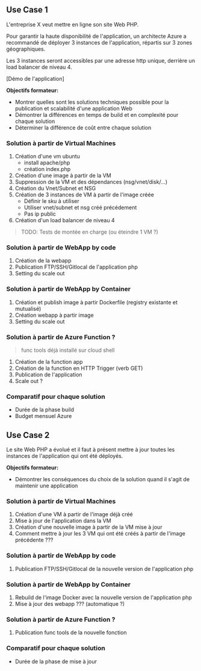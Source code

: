 ## Use Case 1

L'entreprise X veut mettre en ligne son site Web PHP.

Pour garantir la haute disponibilité de l'application, un architecte Azure a recommandé de déployer 3 instances de l'application, 
répartis sur 3 zones géographiques.

Les 3 instances seront accessibles par une adresse http unique, derrière un load balancer de niveau 4.

[Démo de l'application]

**Objectifs formateur:**
- Montrer quelles sont les solutions techniques possible pour la publication et scalabilité d'une application Web
- Démontrer la différences en temps de build et en complexité pour chaque solution
- Déterminer la différence de coût entre chaque solution

### Solution à partir de Virtual Machines

1. Création d'une vm ubuntu
	- install apache/php
	- création index.php
2. Création d'une image à partir de la VM
3. Suppression de la VM et des dépendances (nsg/vnet/disk/...)
4. Création du Vnet/Subnet et NSG
5. Création de 3 instances de VM à partir de l'image créée
	- Définir le sku à utiliser
	- Utiliser vnet/subnet et nsg créé précédement
	- Pas ip public
6. Création d'un load balancer de niveau 4

> TODO: Tests de montée en charge (ou éteindre 1 VM ?)

### Solution à partir de WebApp by code

1. Création de la webapp
2. Publication FTP/SSH/Gitlocal de l'application php
3. Setting du scale out

### Solution à partir de WebApp by Container

1. Création et publish image à partir Dockerfile (registry existante et mutualisé)
2. Création webapp à partir image
3. Setting du scale out

### Solution à partir de Azure Function ?

> func tools déjà installé sur cloud shell

1. Création de la function app
2. Création de la function en HTTP Trigger (verb GET)
3. Publication de l'application
4. Scale out ?

### Comparatif pour chaque solution

- Durée de la phase build
- Budget mensuel Azure

## Use Case 2

Le site Web PHP a évolué et il faut à présent mettre à jour toutes les instances de l'application qui ont été déployés.

**Objectifs formateur:**
- Démontrer les conséquences du choix de la solution quand il s'agit de maintenir une application

### Solution à partir de Virtual Machines

1. Création d'une VM à partir de l'image déjà créé
2. Mise à jour de l'application dans la VM
3. Création d'une nouvelle image à partir de la VM mise à jour
4. Comment mettre à jour les 3 VM qui ont été créés à partir de l'image précédente ???

### Solution à partir de WebApp by code

1. Publication FTP/SSH/Gitlocal de la nouvelle version de l'application php

### Solution à partir de WebApp by Container

1. Rebuild de l'image Docker avec la nouvelle version de l'application php
2. Mise à jour des webapp ??? (automatique ?)
	
### Solution à partir de Azure Function ?

1. Publication func tools de la nouvelle fonction
	
### Comparatif pour chaque solution

- Durée de la phase de mise à jour
	